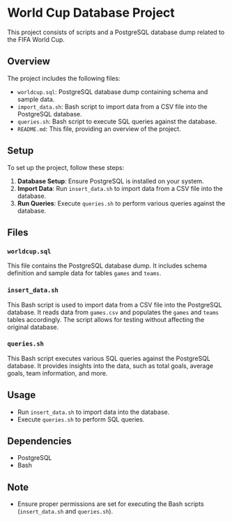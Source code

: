 # World Cup Database Project

This project consists of scripts and a PostgreSQL database dump related to the FIFA World Cup.

## Overview

The project includes the following files:

- `worldcup.sql`: PostgreSQL database dump containing schema and sample data.
- `import_data.sh`: Bash script to import data from a CSV file into the PostgreSQL database.
- `queries.sh`: Bash script to execute SQL queries against the database.
- `README.md`: This file, providing an overview of the project.

## Setup

To set up the project, follow these steps:

1. **Database Setup**: Ensure PostgreSQL is installed on your system.
2. **Import Data**: Run `insert_data.sh` to import data from a CSV file into the database.
3. **Run Queries**: Execute `queries.sh` to perform various queries against the database.

## Files

### `worldcup.sql`

This file contains the PostgreSQL database dump. It includes schema definition and sample data for tables `games` and `teams`.

### `insert_data.sh`

This Bash script is used to import data from a CSV file into the PostgreSQL database. It reads data from `games.csv` and populates the `games` and `teams` tables accordingly. The script allows for testing without affecting the original database.

### `queries.sh`

This Bash script executes various SQL queries against the PostgreSQL database. It provides insights into the data, such as total goals, average goals, team information, and more.

## Usage

- Run `insert_data.sh` to import data into the database.
- Execute `queries.sh` to perform SQL queries.

## Dependencies

- PostgreSQL
- Bash

## Note

- Ensure proper permissions are set for executing the Bash scripts (`insert_data.sh` and `queries.sh`).

